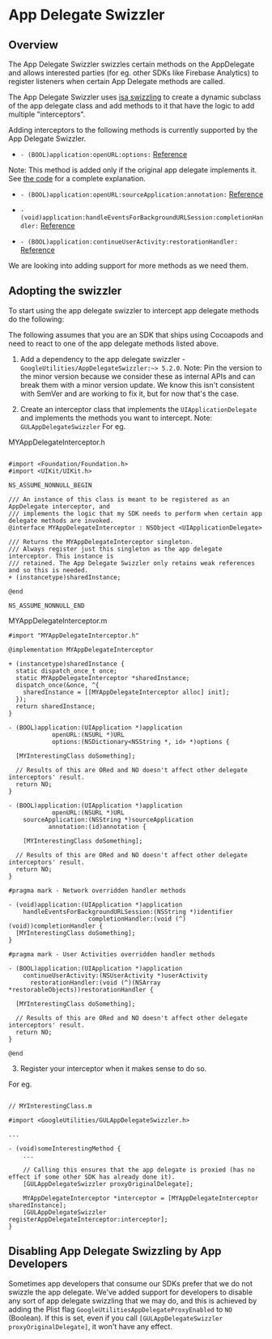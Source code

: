 # App Delegate Swizzler

## Overview

The App Delegate Swizzler swizzles certain methods on the AppDelegate and allows interested parties (for eg. other SDKs like Firebase Analytics) to register listeners when certain App Delegate methods are called. 

The App Delegate Swizzler uses [isa swizzling](https://developer.apple.com/library/archive/documentation/Cocoa/Conceptual/KeyValueObserving/Articles/KVOImplementation.html) to create a dynamic subclass of the app delegate class and add methods to it that have the logic to add multiple "interceptors".

Adding interceptors to the following methods is currently supported by the App Delegate Swizzler.

* `- (BOOL)application:openURL:options:` [Reference](https://developer.apple.com/documentation/uikit/uiapplicationdelegate/1623112-application?language=objc)

Note: This method is added only if the original app delegate implements it. See [the code](https://github.com/firebase/firebase-ios-sdk/blob/a7117ea786f4d8f45b798ceb19b75e5400f2899e/GoogleUtilities/AppDelegateSwizzler/GULAppDelegateSwizzler.m#L313) for a complete explanation.

* `- (BOOL)application:openURL:sourceApplication:annotation:`
    [Reference](https://developer.apple.com/documentation/uikit/uiapplicationdelegate/1623073-application?language=objc)

* `- (void)application:handleEventsForBackgroundURLSession:completionHandler:`
    [Reference](https://developer.apple.com/documentation/uikit/uiapplicationdelegate/1622941-application?language=objc)

* `- (BOOL)application:continueUserActivity:restorationHandler:`
    [Reference](https://developer.apple.com/documentation/uikit/uiapplicationdelegate/1623072-application?language=objc)

We are looking into adding support for more methods as we need them.
    
## Adopting the swizzler

To start using the app delegate swizzler to intercept app delegate methods do the following:

The following assumes that you are an SDK that ships using Cocoapods and need to react to one of the app delegate methods listed above.

1. Add a dependency to the app delegate swizzler - `GoogleUtilities/AppDelegateSwizzler:~> 5.2.0`. Note: Pin the version to the minor version because we consider these as internal APIs and can break them with a minor version update. We know this isn't consistent with SemVer and are working to fix it, but for now that's the case.

2. Create an interceptor class that implements the `UIApplicationDelegate` and implements the methods you want to intercept. Note: `GULAppDelegateSwizzler` For eg.

MYAppDelegateInterceptor.h

```objc

#import <Foundation/Foundation.h>
#import <UIKit/UIKit.h>

NS_ASSUME_NONNULL_BEGIN

/// An instance of this class is meant to be registered as an AppDelegate interceptor, and
/// implements the logic that my SDK needs to perform when certain app delegate methods are invoked.
@interface MYAppDelegateInterceptor : NSObject <UIApplicationDelegate>

/// Returns the MYAppDelegateInterceptor singleton.
/// Always register just this singleton as the app delegate interceptor. This instance is
/// retained. The App Delegate Swizzler only retains weak references and so this is needed.
+ (instancetype)sharedInstance;

@end

NS_ASSUME_NONNULL_END

```

MYAppDelegateInterceptor.m

```objc
#import "MYAppDelegateInterceptor.h"

@implementation MYAppDelegateInterceptor

+ (instancetype)sharedInstance {
  static dispatch_once_t once;
  static MYAppDelegateInterceptor *sharedInstance;
  dispatch_once(&once, ^{
    sharedInstance = [[MYAppDelegateInterceptor alloc] init];
  });
  return sharedInstance;
}

- (BOOL)application:(UIApplication *)application
            openURL:(NSURL *)URL
            options:(NSDictionary<NSString *, id> *)options {
  
  [MYInterestingClass doSomething];

  // Results of this are ORed and NO doesn't affect other delegate interceptors' result.
  return NO;
}

- (BOOL)application:(UIApplication *)application
            openURL:(NSURL *)URL
    sourceApplication:(NSString *)sourceApplication
           annotation:(id)annotation {

    [MYInterestingClass doSomething];

  // Results of this are ORed and NO doesn't affect other delegate interceptors' result.
  return NO;
}

#pragma mark - Network overridden handler methods

- (void)application:(UIApplication *)application
    handleEventsForBackgroundURLSession:(NSString *)identifier
                      completionHandler:(void (^)(void))completionHandler {
  [MYInterestingClass doSomething];
}

#pragma mark - User Activities overridden handler methods

- (BOOL)application:(UIApplication *)application
    continueUserActivity:(NSUserActivity *)userActivity
      restorationHandler:(void (^)(NSArray *restorableObjects))restorationHandler {
  
  [MYInterestingClass doSomething];

  // Results of this are ORed and NO doesn't affect other delegate interceptors' result.
  return NO;
}

@end
```

3. Register your interceptor when it makes sense to do so.

For eg.


```objc

// MYInterestingClass.m

#import <GoogleUtilities/GULAppDelegateSwizzler.h>

...

- (void)someInterestingMethod {
    ...

    // Calling this ensures that the app delegate is proxied (has no effect if some other SDK has already done it).
    [GULAppDelegateSwizzler proxyOriginalDelegate];

    MYAppDelegateInterceptor *interceptor = [MYAppDelegateInterceptor sharedInstance];
    [GULAppDelegateSwizzler registerAppDelegateInterceptor:interceptor];
}
```

## Disabling App Delegate Swizzling by App Developers

Sometimes app developers that consume our SDKs prefer that we do not swizzle the app delegate. We've added support for developers to disable any sort of app delegate swizzling that we may do, and this is achieved by adding the Plist flag `GoogleUtilitiesAppDelegateProxyEnabled` to `NO` (Boolean). If this is set, even if you call `[GULAppDelegateSwizzler proxyOriginalDelegate]`, it won't have any effect.





